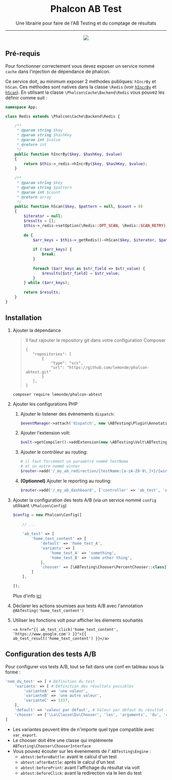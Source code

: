 <h1 align="center">
Phalcon AB Test
</h1>

<div align="center">
Une librairie pour faire de l'AB Testing et du comptage de résultats
</div>

---

<div align="center">
  <a href="https://travis-ci.com/lemonde/phalcon-abtest"><img src="https://travis-ci.com/lemonde/phalcon-front.svg?token=2NcAxDUbGQgZBQ4pG4yp&branch=master" /></a>
</div>

## Pré-requis

Pour fonctionner correctement vous devez exposer un service nommé `cache` dans l'injection de dépendance de phalcon.

Ce service doit, au minimum exposer 2 méthodes publiques: `hIncrBy` et `hScan`. Ces méthodes sont natives dans la classe
`\Redis` (voir [`hIncrBy`](https://github.com/phpredis/phpredis#hincrby) et [`hScan`](https://github.com/phpredis/phpredis#hscan)).
En utilisant la classe `\Phalcon\Cache\Backend\Redis` vous pouvez les définir comme suit : 

```php
namespace App;

class Redis extends \Phalcon\Cache\Backend\Redis {

    /**
     * @param string $key
     * @param string $hashKey
     * @param int $value
     * @return int
     */
    public function hIncrBy($key, $hashKey, $value)
    {
        return $this->_redis->hIncrBy($key, $hashKey, $value);
    }
    
    /**
     * @param string $key
     * @param string $pattern
     * @param int $count
     * @return array
     */
    public function hScan($key, $pattern = null, $count = 0)
    {
        $iterator = null;
        $results = [];
        $this->_redis->setOption(\Redis::OPT_SCAN, \Redis::SCAN_RETRY);
    
        do {
            $arr_keys = $this->_getRedis()->hScan($key, $iterator, $pattern, $count);
    
            if (!$arr_keys) {
                break;
            }
    
            foreach ($arr_keys as $str_field => $str_value) {
                $results[$str_field] = $str_value;
            }
        } while ($arr_keys);
    
        return $results;
    }
}
```

## Installation

1. Ajouter la dépendance

   > Il faut rajouter le repository git dans votre configuration Composer
   > ```
   > {
   >    "repositories": [
   >        {
   >            "type": "vcs",
   >            "url": "https://github.com/lemonde/phalcon-abtest.git"
   >        }
   >    ],
   > }
   > ```

   ```
   composer require lemonde/phalcon-abtest
   ```

2. Ajouter les configurations PHP

   1. Ajouter le listener des évènements `dispatch`:
      
      ```php
      $eventManager->attach('dispatch', new \ABTesting\Plugin\AnnotationListener());
      ```
   
   2. Ajouter l'extension volt:
   
      ```php
      $volt->getCompiler()->addExtension(new \ABTesting\Volt\ABTestingExtension());
      ```
   
   3. Ajouter le contrôleur au routing:
   
      ```php
      # il faut forcément un paramètre nommé testName
      # et un autre nommé winner
      $router->add('/_my_ab_redirection/{testName:[a-zA-Z0-9\_]+}/{winner:[a-zA-Z0-9\_]+}', ['controller' => 'ab_test', 'action' => 'count', 'namespace' => 'ABTesting\Controller'])->setName('ab_test_redirect');
      ```
      
    4. **(Optionnel)** Ajouter le reporting au routing:
       
          ```php
          $router->add('/_my_ab_dashboard', ['controller' => 'ab_test', 'action' => 'report', 'namespace' => 'ABTesting\Controller'])->setName('ab_test_report');
          ```
      
3. Ajouter la configuration des tests A/B (via un service nommé `config` utilisant `\Phalcon\Config`)

    ```php
    $config = new Phalcon\Config([
        
        // ...
        
        'ab_test' => [
            'home_text_content' => [
                'default' => 'home_test_A',
                'variants' => [
                    'home_test_A' => 'something',
                    'home_test_B' => 'some other thing',
                ],
                'chooser' => [\ABTesting\Chooser\PercentChooser::class]
            ]
        ],
    
    ]);
    ```
   
    Plus d'info [ici](#configuration-des-tests-ab)
    
4. Déclarer les actions soumises aux tests A/B avec l'annotation `@AbTesting('home_text_content')`

5. Utiliser les fonctions volt pour afficher les élements souhaités

    ```twig
    <a href="{{ ab_test_click('home_text_content', 'https://www.google.com') }}">{{ ab_test_result('home_text_content') }}</a>
    ```
   
## Configuration des tests A/B

Pour configurer vos tests A/B, tout se fait dans une conf en tableau sous la forme :

```php
'nom_du_test' => [ # Définition du test
    'variants' => [ # Définition des résultats possibles
        'varianteA' => 'une valeur',
        'varianteB' => 'une autre valeur',
        'varianteC' => 1337,
    ],
    'default' => 'valeur par défaut', # Valeur par défaut du résultat (s'il n'y a pas eu de bataille par exemple)
    'chooser' => ['\La\Classe\Du\Chooser', 'les', 'arguments', 'du', 'constructeur']
]
```

- Les variantes peuvent être de n'importe quel type compatible avec `var_export`. 
- Le chooser doit être une classe qui implémente `ABTesting\Chooser\ChooserInterface`
- Vous pouvez écouter sur les évenements de l' `ABTesting\Engine` :
  - `abtest:beforeBattle`: avant le calcul d'un test
  - `abtest:afterBattle`: après le calcul d'un test
  - `abtest:beforePrint`: avant l'affichage du résultat via volt
  - `abtest:beforeClick`: avant la redirection via le lien du test
